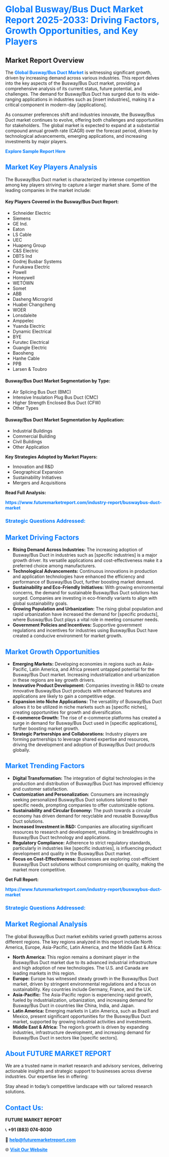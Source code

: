 <h1 style="color: #007BFF;">Global Busway/Bus Duct Market Report 2025-2033: Driving Factors, Growth Opportunities, and Key Players</h1>

<section id="overview">
<h2>Market Report Overview</h2>
<p>The <a href="https://www.futuremarketreport.com/industry-report/buswaybus-duct-market" style="color: #007BFF; text-decoration: none;"><strong>Global Busway/Bus Duct Market</strong></a> is witnessing significant growth, driven by increasing demand across various industries. This report delves into the key aspects of the Busway/Bus Duct market, providing a comprehensive analysis of its current status, future potential, and challenges. The demand for Busway/Bus Duct has surged due to its wide-ranging applications in industries such as [insert industries], making it a critical component in modern-day [applications].</p>
<p>As consumer preferences shift and industries innovate, the Busway/Bus Duct market continues to evolve, offering both challenges and opportunities for stakeholders. The global market is expected to expand at a substantial compound annual growth rate (CAGR) over the forecast period, driven by technological advancements, emerging applications, and increasing investments by major players.</p>
</section>

<section id="overview">
<p><a href="https://www.futuremarketreport.com/request-sample/reportId=92028" style="color: #007BFF; text-decoration: none;"><strong>Explore Sample Report Here</strong></a></p>
</section>

<section id="key-players">
<h2 style="color: #007BFF;">Market Key Players Analysis</h2>
<p>The Busway/Bus Duct market is characterized by intense competition among key players striving to capture a larger market share. Some of the leading companies in the market include:</p>
<h4>Key Players Covered in the Busway/Bus Duct Report:</h4>
<ul><li>Schneider Electric</li><li>Siemens</li><li>GE Ind.</li><li>Eaton</li><li>LS Cable</li><li>UEC</li><li>Huapeng Group</li><li>C&amp;S Electric</li><li>DBTS Ind</li><li>Godrej Busbar Systems</li><li>Furukawa Electric</li><li>Powell</li><li>Honeywell</li><li>WETOWN</li><li>Somet</li><li>ABB</li><li>Dasheng Microgrid</li><li>Huabei Changcheng</li><li>WOER</li><li>Lonsdaleite</li><li>Amppelec</li><li>Yuanda Electric</li><li>Dynamic Electrical</li><li>BYE</li><li>Furutec Electrical</li><li>Guangle Electric</li><li>Baosheng</li><li>Hanhe Cable</li><li>PPB</li><li>Larsen &amp; Toubro</li></ul>
<h4>Busway/Bus Duct Market Segmentation by Type:</h4>
<ul><li>Air Splicing Bus Duct (BMC)</li><li>Intensive Insulation Plug Bus Duct (CMC)</li><li>Higher Strength Enclosed Bus Duct (CFW)</li><li>Other Types</li></ul>

<h4>Busway/Bus Duct Market Segmentation by Application:</h4>
<ul><li>Industrial Buildings</li><li>Commercial Building</li><li>Civil Buildings</li><li>Other Application</li></ul>
<p><strong>Key Strategies Adopted by Market Players:</strong></p>
<ul>
<li>Innovation and R&D</li>
<li>Geographical Expansion</li>
<li>Sustainability Initiatives</li>
<li>Mergers and Acquisitions</li>
</ul>
</section>

<section>
<p><strong>Read Full Analysis: </strong></p><a href="https://www.futuremarketreport.com/industry-report/buswaybus-duct-market" style="color: #007BFF; text-decoration: none;"><strong>https://www.futuremarketreport.com/industry-report/buswaybus-duct-market</strong></a>
<h3 style="color: #007BFF;">Strategic Questions Addressed:</h3>
</section>

<section id="driving-factors">
<h2 style="color: #007BFF;">Market Driving Factors</h2>
<ul>
<li><strong>Rising Demand Across Industries:</strong> The increasing adoption of Busway/Bus Duct in industries such as [specific industries] is a major growth driver. Its versatile applications and cost-effectiveness make it a preferred choice among manufacturers.</li>
<li><strong>Technological Advancements:</strong> Continuous innovations in production and application technologies have enhanced the efficiency and performance of Busway/Bus Duct, further boosting market demand.</li>
<li><strong>Sustainability and Eco-Friendly Initiatives:</strong> With growing environmental concerns, the demand for sustainable Busway/Bus Duct solutions has surged. Companies are investing in eco-friendly variants to align with global sustainability goals.</li>
<li><strong>Growing Population and Urbanization:</strong> The rising global population and rapid urbanization have increased the demand for [specific products], where Busway/Bus Duct plays a vital role in meeting consumer needs.</li>
<li><strong>Government Policies and Incentives:</strong> Supportive government regulations and incentives for industries using Busway/Bus Duct have created a conducive environment for market growth.</li>
</ul>
</section>

<section id="growth-opportunities">
<h2 style="color: #007BFF;">Market Growth Opportunities</h2>
<ul>
<li><strong>Emerging Markets:</strong> Developing economies in regions such as Asia-Pacific, Latin America, and Africa present untapped potential for the Busway/Bus Duct market. Increasing industrialization and urbanization in these regions are key growth drivers.</li>
<li><strong>Innovative Product Development:</strong> Companies investing in R&D to create innovative Busway/Bus Duct products with enhanced features and applications are likely to gain a competitive edge.</li>
<li><strong>Expansion into Niche Applications:</strong> The versatility of Busway/Bus Duct allows it to be utilized in niche markets such as [specific niches], creating opportunities for growth and diversification.</li>
<li><strong>E-commerce Growth:</strong> The rise of e-commerce platforms has created a surge in demand for Busway/Bus Duct used in [specific applications], further boosting market growth.</li>
<li><strong>Strategic Partnerships and Collaborations:</strong> Industry players are forming partnerships to leverage shared expertise and resources, driving the development and adoption of Busway/Bus Duct products globally.</li>
</ul>
</section>

<section id="trending-factors">
<h2 style="color: #007BFF;">Market Trending Factors</h2>
<ul>
<li><strong>Digital Transformation:</strong> The integration of digital technologies in the production and distribution of Busway/Bus Duct has improved efficiency and customer satisfaction.</li>
<li><strong>Customization and Personalization:</strong> Consumers are increasingly seeking personalized Busway/Bus Duct solutions tailored to their specific needs, prompting companies to offer customizable options.</li>
<li><strong>Sustainability and Circular Economy:</strong> The push towards a circular economy has driven demand for recyclable and reusable Busway/Bus Duct solutions.</li>
<li><strong>Increased Investment in R&D:</strong> Companies are allocating significant resources to research and development, resulting in breakthroughs in Busway/Bus Duct technology and applications.</li>
<li><strong>Regulatory Compliance:</strong> Adherence to strict regulatory standards, particularly in industries like [specific industries], is influencing product development and quality in the Busway/Bus Duct market.</li>
<li><strong>Focus on Cost-Effectiveness:</strong> Businesses are exploring cost-efficient Busway/Bus Duct solutions without compromising on quality, making the market more competitive.</li>
</ul>
</section>

<section>
<p><strong>Get Full Report: </strong></p><a href="https://www.futuremarketreport.com/industry-report/buswaybus-duct-market" style="color: #007BFF; text-decoration: none;"><strong>https://www.futuremarketreport.com/industry-report/buswaybus-duct-market</strong></a>
<h3 style="color: #007BFF;">Strategic Questions Addressed:</h3>
</section>


<section id="regional-analysis">
<h2 style="color: #007BFF;">Market Regional Analysis</h2>
<p>The global Busway/Bus Duct market exhibits varied growth patterns across different regions. The key regions analyzed in this report include North America, Europe, Asia-Pacific, Latin America, and the Middle East & Africa:</p>
<ul>
<li><strong>North America:</strong> This region remains a dominant player in the Busway/Bus Duct market due to its advanced industrial infrastructure and high adoption of new technologies. The U.S. and Canada are leading markets in this region.</li>
<li><strong>Europe:</strong> Europe has witnessed steady growth in the Busway/Bus Duct market, driven by stringent environmental regulations and a focus on sustainability. Key countries include Germany, France, and the U.K.</li>
<li><strong>Asia-Pacific:</strong> The Asia-Pacific region is experiencing rapid growth, fueled by industrialization, urbanization, and increasing demand for Busway/Bus Duct in countries like China, India, and Japan.</li>
<li><strong>Latin America:</strong> Emerging markets in Latin America, such as Brazil and Mexico, present significant opportunities for the Busway/Bus Duct market, supported by growing industrial activities and investments.</li>
<li><strong>Middle East & Africa:</strong> The region’s growth is driven by expanding industries, infrastructure development, and increasing demand for Busway/Bus Duct in sectors like [specific sectors].</li>
</ul>
</section>

<footer>
<h2 style="color: #007BFF;">About FUTURE MARKET REPORT</h2>
<p>We are a trusted name in market research and advisory services, delivering actionable insights and strategic support to businesses across diverse industries. Our expertise lies in offering:</p>

<p>Stay ahead in today’s competitive landscape with our tailored research solutions.</p>

<h2 style="color: #007BFF;">Contact Us:</h2>
<p><strong>FUTURE MARKET REPORT</strong></p>
<p>📞 <strong>+91 (883) 074-8030</strong></p>
<p>📧 <strong><a href="mailto:help@futuremarketreport.com" style="color: #007BFF;">help@futuremarketreport.com</a></strong></p>
<p>🌐 <strong><a href="https://www.futuremarketreport.com/" style="color: #007BFF;">Visit Our Website</a></strong></p>
</footer>